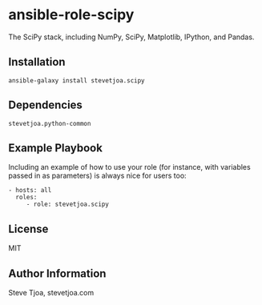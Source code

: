ansible-role-scipy
==================

The SciPy stack, including NumPy, SciPy, Matplotlib, IPython, and Pandas.

Installation
------------

    ansible-galaxy install stevetjoa.scipy

Dependencies
------------

    stevetjoa.python-common

Example Playbook
-------------------------

Including an example of how to use your role (for instance, with variables passed in as parameters) is always nice for users too:

    - hosts: all
      roles:
         - role: stevetjoa.scipy

License
-------

MIT

Author Information
------------------

Steve Tjoa, stevetjoa.com
